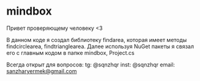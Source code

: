 # mindbox
 Привет проверяющему человеку <3
 
 В данном коде я создал библиотеку findarea, которая имеет методы findcirclearea, findtrianglearea.
 Далее используя NuGet пакеты я связал его с главным кодом в папке mindbox, Project.cs
 
 Всегда открыт для вопросов: 
 tg: @sqnzhqr 
 inst: @sqnzhqr 
 email: sanzharyermek@gmail.com
